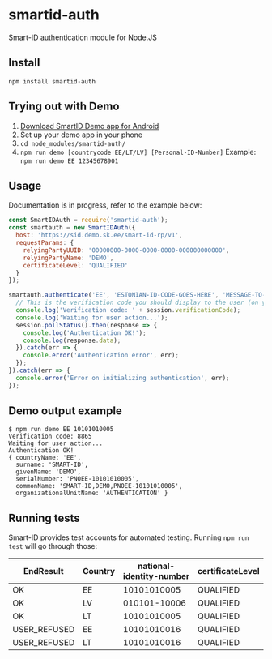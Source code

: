 # smartid-auth
Smart-ID authentication module for Node.JS

## Install
`npm install smartid-auth`

## Trying out with Demo
1. [Download SmartID Demo app for Android](https://play.google.com/store/apps/details?id=com.stagnationlab.sk&ah=a4HzglGscCO-V56s6FlAj3ty7Aw)
2. Set up your demo app in your phone
3. `cd node_modules/smartid-auth/`
4. `npm run demo [countrycode EE/LT/LV] [Personal-ID-Number]`
Example: `npm run demo EE 12345678901`

## Usage
Documentation is in progress, refer to the example below:

```javascript
const SmartIDAuth = require('smartid-auth');
const smartauth = new SmartIDAuth({
  host: 'https://sid.demo.sk.ee/smart-id-rp/v1',
  requestParams: {
    relyingPartyUUID: '00000000-0000-0000-0000-000000000000',
    relyingPartyName: 'DEMO',
    certificateLevel: 'QUALIFIED'
  }
});

smartauth.authenticate('EE', 'ESTONIAN-ID-CODE-GOES-HERE', 'MESSAGE-TO-DISPLAY-ON-PHONE-GOES-HERE').then(session => {
  // This is the verification code you should display to the user (on your site):
  console.log('Verification code: ' + session.verificationCode);
  console.log('Waiting for user action...');
  session.pollStatus().then(response => {
    console.log('Authentication OK!');
    console.log(response.data);
  }).catch(err => {
    console.error('Authentication error', err);
  });
}).catch(err => {
  console.error('Error on initializing authentication', err);
});
```

## Demo output example

```
$ npm run demo EE 10101010005
Verification code: 8865
Waiting for user action...
Authentication OK!
{ countryName: 'EE',
  surname: 'SMART-ID',
  givenName: 'DEMO',
  serialNumber: 'PNOEE-10101010005',
  commonName: 'SMART-ID,DEMO,PNOEE-10101010005',
  organizationalUnitName: 'AUTHENTICATION' }
```

## Running tests

Smart-ID provides test accounts for automated testing.
Running `npm run test` will go through those:

|  EndResult | Country | national-identity-number | certificateLevel |
|---|---|---|---|
| OK | EE | 10101010005  | QUALIFIED |
| OK | LV | 010101-10006 | QUALIFIED |
| OK | LT | 10101010005  | QUALIFIED |
| USER_REFUSED | EE | 10101010016 | QUALIFIED |
| USER_REFUSED | LT | 10101010016 | QUALIFIED |
